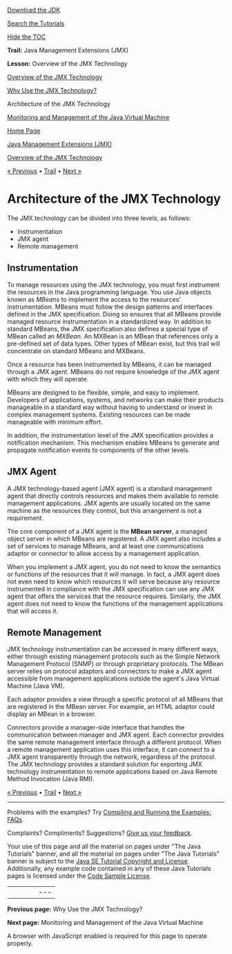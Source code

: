 [Download
the JDK](http://java.sun.com/javase/6/download.jsp)
  
[Search the
Tutorials](../../search.html)
  
[Hide the TOC](javascript:toggleLeft())

**Trail:** Java Management Extensions (JMX)
  
**Lesson:** Overview of the JMX Technology

[Overview of the JMX Technology](index.html)

[Why Use the JMX Technology?](why.html)

Architecture of the JMX Technology

[Monitoring and Management of the Java Virtual Machine](javavm.html)

[Home Page](../../index.html)
>
[Java Management Extensions (JMX)](../index.html)
>
[Overview of the JMX Technology](index.html)

[« Previous](why.html) • [Trail](../TOC.html) • [Next »](javavm.html)

# Architecture of the JMX Technology

The JMX technology can be divided into three levels, as follows:

* Instrumentation
* JMX agent
* Remote management

## Instrumentation

To manage resources using the JMX technology, you must first instrument the resources in the Java programming language. You use Java objects known as *MBeans* to implement the access to the resources' instrumentation. MBeans must follow the design patterns and interfaces defined in the JMX specification. Doing so ensures that all MBeans provide managed resource instrumentation in a standardized way. In addition to standard MBeans, the JMX specification also defines a special type of MBean called an *MXBean*. An MXBean is an MBean that references only a pre-defined set of data types. Other types of MBean exist, but this trail will concentrate on standard MBeans and MXBeans.

Once a resource has been instrumented by MBeans, it can be managed through a JMX agent. MBeans do not require knowledge of the JMX agent with which they will operate.

MBeans are designed to be flexible, simple, and easy to implement. Developers of applications, systems, and networks can make their products manageable in a standard way without having to understand or invest in complex management systems. Existing resources can be made manageable with minimum effort.

In addition, the instrumentation level of the JMX specification provides a notification mechanism. This mechanism enables MBeans to generate and propagate notification events to components of the other levels.

## JMX Agent

A JMX technology-based agent (JMX agent) is a standard management agent that directly controls resources and makes them available to remote management applications. JMX agents are usually located on the same machine as the resources they control, but this arrangement is not a requirement.

The core component of a JMX agent is the **MBean server**, a managed object server in which MBeans are registered. A JMX agent also includes a set of services to manage MBeans, and at least one communications adaptor or connector to allow access by a management application.

When you implement a JMX agent, you do not need to know the semantics or functions of the resources that it will manage. In fact, a JMX agent does not even need to know which resources it will serve because any resource instrumented in compliance with the JMX specification can use any JMX agent that offers the services that the resource requires. Similarly, the JMX agent does not need to know the functions of the management applications that will access it.

## Remote Management

JMX technology instrumentation can be accessed in many different ways, either through existing management protocols such as the Simple Network Management Protocol (SNMP) or through proprietary protocols. The MBean server relies on protocol adaptors and connectors to make a JMX agent accessible from management applications outside the agent's Java Virtual Machine (Java VM).

Each adaptor provides a view through a specific protocol of all MBeans that are registered in the MBean server. For example, an HTML adaptor could display an MBean in a browser.

Connectors provide a manager-side interface that handles the communication between manager and JMX agent. Each connector provides the same remote management interface through a different protocol. When a remote management application uses this interface, it can connect to a JMX agent transparently through the network, regardless of the protocol. The JMX technology provides a standard solution for exporting JMX technology instrumentation to remote applications based on Java Remote Method Invocation (Java RMI).

[« Previous](why.html)
•
[Trail](../TOC.html)
•
[Next »](javavm.html)

---

Problems with the examples? Try [Compiling and Running
the Examples: FAQs](../../information/run-examples.html).
  
Complaints? Compliments? Suggestions? [Give
us your feedback](http://download.oracle.com/javase/feedback.html).

Your use of this page and all the material on pages under "The Java Tutorials" banner,
and all the material on pages under "The Java Tutorials" banner is subject to the [Java SE Tutorial Copyright
and License](../../information/license.html).
Additionally, any example code contained in any of these Java
Tutorials pages is licensed under the
[Code
Sample License](http://developers.sun.com/license/berkeley_license.html).

|  |  |  |  |  |
| --- | --- | --- | --- | --- |
| |  |  | | --- | --- | | duke image | Oracle logo | | [About Oracle](http://www.oracle.com/us/corporate/index.html) | [Oracle Technology Network](http://www.oracle.com/technology/index.html) | [Terms of Service](https://www.samplecode.oracle.com/servlets/CompulsoryClickThrough?type=TermsOfService) | Copyright © 1995, 2011 Oracle and/or its affiliates. All rights reserved. |

**Previous page:** Why Use the JMX Technology?
  
**Next page:** Monitoring and Management of the Java Virtual Machine




A browser with JavaScript enabled is required for this page to operate properly.